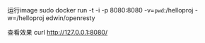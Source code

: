 运行image
 sudo docker run -t -i -p 8080:8080 -v=`pwd`:/helloproj -w=/helloproj edwin/openresty

查看效果
 curl http://127.0.0.1:8080/
